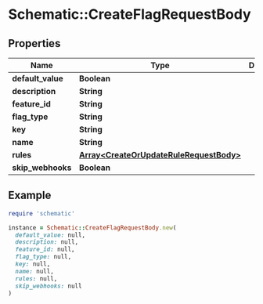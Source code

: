 # Schematic::CreateFlagRequestBody

## Properties

| Name | Type | Description | Notes |
| ---- | ---- | ----------- | ----- |
| **default_value** | **Boolean** |  |  |
| **description** | **String** |  |  |
| **feature_id** | **String** |  | [optional] |
| **flag_type** | **String** |  |  |
| **key** | **String** |  |  |
| **name** | **String** |  |  |
| **rules** | [**Array&lt;CreateOrUpdateRuleRequestBody&gt;**](CreateOrUpdateRuleRequestBody.md) |  |  |
| **skip_webhooks** | **Boolean** |  | [optional] |

## Example

```ruby
require 'schematic'

instance = Schematic::CreateFlagRequestBody.new(
  default_value: null,
  description: null,
  feature_id: null,
  flag_type: null,
  key: null,
  name: null,
  rules: null,
  skip_webhooks: null
)
```

